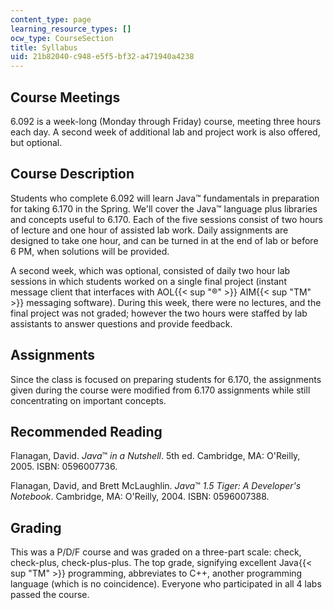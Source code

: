 ```yaml
---
content_type: page
learning_resource_types: []
ocw_type: CourseSection
title: Syllabus
uid: 21b82040-c948-e5f5-bf32-a471940a4238
---
```


Course Meetings
---------------

6.092 is a week-long (Monday through Friday) course, meeting three hours each day. A second week of additional lab and project work is also offered, but optional.

Course Description
------------------

Students who complete 6.092 will learn Java™ fundamentals in preparation for taking 6.170 in the Spring. We'll cover the Java™ language plus libraries and concepts useful to 6.170. Each of the five sessions consist of two hours of lecture and one hour of assisted lab work. Daily assignments are designed to take one hour, and can be turned in at the end of lab or before 6 PM, when solutions will be provided.

A second week, which was optional, consisted of daily two hour lab sessions in which students worked on a single final project (instant message client that interfaces with AOL{{< sup "®" >}} AIM{{< sup "TM" >}} messaging software). During this week, there were no lectures, and the final project was not graded; however the two hours were staffed by lab assistants to answer questions and provide feedback.

Assignments
-----------

Since the class is focused on preparing students for 6.170, the assignments given during the course were modified from 6.170 assignments while still concentrating on important concepts.

Recommended Reading
-------------------

Flanagan, David. _Java_™ _in a Nutshell_. 5th ed. Cambridge, MA: O'Reilly, 2005. ISBN: 0596007736.

Flanagan, David, and Brett McLaughlin. _Java_™ _1.5 Tiger: A Developer's Notebook_. Cambridge, MA: O'Reilly, 2004. ISBN: 0596007388.

Grading
-------

This was a P/D/F course and was graded on a three-part scale: check, check-plus, check-plus-plus. The top grade, signifying excellent Java{{< sup "TM" >}} programming, abbreviates to C++, another programming language (which is no coincidence). Everyone who participated in all 4 labs passed the course.